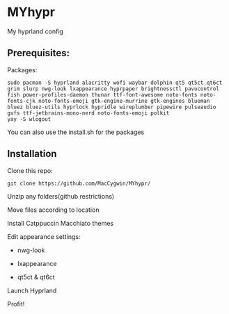 # MYhypr
My hyprland config

## Prerequisites:
Packages:
```
sudo pacman -S hyprland alacritty wofi waybar dolphin qt5 qt5ct qt6ct grim slurp nwg-look lxappearance hyprpaper brightnessctl pavucontrol fish power-profiles-daemon thunar ttf-font-awesome noto-fonts noto-fonts-cjk noto-fonts-emoji gtk-engine-murrine gtk-engines blueman bluez bluez-utils hyprlock hypridle wireplumber pipewire pulseaudio gvfs ttf-jetbrains-mono-nerd noto-fonts-emoji polkit
yay -S wlogout
```
You can also use the install.sh for the packages
## Installation
Clone this repo:
```
git clone https://github.com/MacCygwin/MYhypr/
```

Unzip any folders(github restrictions)

Move files according to location

Install Catppuccin Macchiato themes

Edit appearance settings:
- nwg-look
* lxappearance
+ qt5ct & qt6ct

Launch Hyprland

Profit!  
